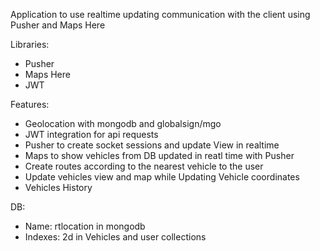 Application to use realtime updating communication with the client using Pusher and Maps Here

Libraries:
- Pusher
- Maps Here
- JWT

Features:
- Geolocation with mongodb and globalsign/mgo
- JWT integration for api requests
- Pusher to create socket sessions and update View in realtime
- Maps to show vehicles from DB updated in reatl time with Pusher
- Create routes according to the nearest vehicle to the user
- Update vehicles view and map while Updating Vehicle coordinates
- Vehicles History

DB:
- Name: rtlocation in mongodb
- Indexes:
   2d in Vehicles and user collections
